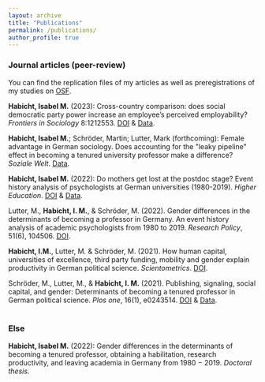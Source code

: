 ```yaml
---
layout: archive
title: "Publications"
permalink: /publications/
author_profile: true
---
```

<h3>Journal articles (peer-review)</h3>

You can find the replication files of my articles as well as preregistrations of my studies on <a href="https://osf.io/b4mpr/">OSF</a>. 


<b>Habicht, Isabel M.</b> (2023): Cross-country comparison: does social democratic party power increase an employee’s perceived employability? <i>Frontiers in Sociology</i> 8:1212553. <a href="https://doi.org/10.3389/fsoc.2023.1212553">DOI</a> & <a href="https://osf.io/xfndq/">Data</a>.

<b>Habicht, Isabel M.</b>; Schröder, Martin; Lutter, Mark (forthcoming): Female advantage in German sociology. Does accounting for the "leaky pipeline" effect in becoming a tenured university professor make a difference? <i>Soziale Welt</i>. <a href="https://osf.io/ev8mx/">Data</a>. 

<b>Habicht, Isabel M.</b> (2022): Do mothers get lost at the postdoc stage? Event history analysis of psychologists at German universities (1980-2019). <i>Higher Education</i>. <a href="https://doi.org/10.1007/s10734-022-00949-y">DOI</a> & <a href="https://osf.io/ev8mx/">Data</a>.

Lutter, M., <b>Habicht, I. M.</b>, & Schröder, M. (2022). Gender differences in the determinants of becoming a professor in Germany. An event history analysis of academic psychologists from 1980 to 2019. <i>Research Policy</i>, 51(6), 104506. <a href="https://doi.org/10.1016/j.respol.2022.104506">DOI</a>. 

<b>Habicht, I.M.</b>, Lutter, M. & Schröder, M. (2021). How human capital, universities of excellence, third party funding, mobility and gender explain productivity in German political science. <i>Scientometrics</i>. <a href="https://doi.org/10.1007/s11192-021-04175-8">DOI</a>. 

Schröder, M., Lutter, M., & <b>Habicht, I. M.</b> (2021). Publishing, signaling, social capital, and gender: Determinants of becoming a tenured professor in German political science. <i>Plos one</i>, 16(1), e0243514. <a href="https://doi.org/10.1371/journal.pone.0243514">DOI</a> & <a href="https://osf.io/afrxk/">Data</a>.
<br>
<br>

<h3>Else</h3>
<b>Habicht, Isabel M.</b> (2022): Gender differences in the determinants of becoming a tenured professor, obtaining a habilitation, research productivity, and leaving academia in Germany from 1980 − 2019. <i>Doctoral thesis</i>.
